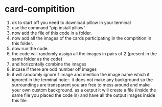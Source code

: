 # card-compitition
1. ok to start off you need to download pillow in your terminal
2. use the command "pip install pillow"
3. now add the file of this code in a folder.
4. now add all the images of the cards participating in the compitition in this folder.
5. now run the code.
6. the code will randomly assign all the images in pairs of 2 (present in the same folder as the code)
7. and horizontally combine the images
8. incase if there are odd number off images 
9. it will randomly ignore 1 image and mention the image name which it ignored in the terminal
note:- it does not make any background so the surroundings are transparent you are free to mess around and make your own custom background.
as a output it will create a file (inside the same file you placed the code in) and have all the output images inside this file.
